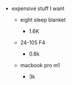 - expensive stuff I want

	 - eight sleep blanket

		 - 1.6K

	 - 24-105 F4

		 - 0.8k

	 - macbook pro m1

		 - 3k
